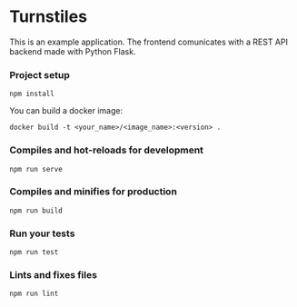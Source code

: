 # Turnstiles
This is an example application. 
The frontend comunicates with a REST API backend made with Python Flask.



### Project setup
```
npm install
```

You can build a docker image:
```
docker build -t <your_name>/<image_name>:<version> .
```

### Compiles and hot-reloads for development
```
npm run serve
```

### Compiles and minifies for production
```
npm run build
```

### Run your tests
```
npm run test
```

### Lints and fixes files
```
npm run lint
```
